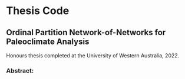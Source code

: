 # Thesis Code

## Ordinal Partition Network-of-Networks for Paleoclimate Analysis
Honours thesis completed at the University of Western Australia, 2022.

### Abstract:
